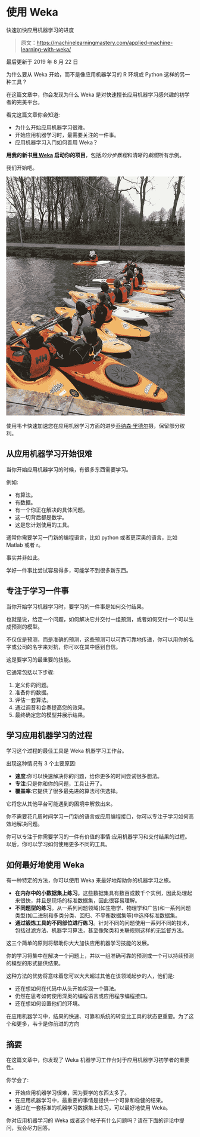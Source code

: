 # 使用 Weka

快速加快应用机器学习的进度

> 原文：<https://machinelearningmastery.com/applied-machine-learning-with-weka/>

最后更新于 2019 年 8 月 22 日

为什么要从 Weka 开始，而不是像应用机器学习的 R 环境或 Python 这样的另一种工具？

在这篇文章中，你会发现为什么 Weka 是对快速擅长应用机器学习感兴趣的初学者的完美平台。

看完这篇文章你会知道:

*   为什么开始应用机器学习很难。
*   开始应用机器学习时，最需要关注的一件事。
*   应用机器学习入门如何善用 Weka？

**用我的新书[用 Weka](https://machinelearningmastery.com/machine-learning-mastery-weka/) 启动你的项目**，包括*的分步教程*和清晰的*截图*所有示例。

我们开始吧。

![Rapidly Accelerate Your Progress in Applied Machine Learning With Weka](img/c5cd7eae887d6140ec6bc53f1679e97b.png)

使用韦卡快速加速您在应用机器学习方面的进步[乔纳森·里德尔](https://www.flickr.com/photos/jriddell/8706256603/)摄，保留部分权利。

## 从应用机器学习开始很难

当你开始应用机器学习的时候，有很多东西需要学习。

例如:

*   有算法。
*   有数据。
*   有一个你正在解决的具体问题。
*   这一切背后都是数学。
*   这是您计划使用的工具。

通常你需要学习一门新的编程语言，比如 python 或者更深奥的语言，比如 Matlab 或者 r。

事实并非如此。

学好一件事比尝试容易得多，可能学不到很多新东西。

## 专注于学习一件事

当你开始学习机器学习时，要学习的一件事是如何交付结果。

也就是说，给定一个问题，如何解决它并交付一组预测，或者如何交付一个可以生成预测的模型。

不仅仅是预测，而是准确的预测，这些预测可以可靠可靠地传递，你可以用你的名字或公司的名字来对抗，你可以在其中感到自信。

这是要学习的最重要的技能。

它通常包括以下步骤:

1.  定义你的问题。
2.  准备你的数据。
3.  评估一套算法。
4.  通过调音和合奏提高您的效果。
5.  最终确定您的模型并展示结果。

## 学习应用机器学习的过程

学习这个过程的最佳工具是 Weka 机器学习工作台。

出现这种情况有 3 个主要原因:

*   **速度**:你可以快速解决你的问题，给你更多的时间尝试很多想法。
*   **专注**:只是你和你的问题，工具让开了。
*   **覆盖率**:它提供了很多最先进的算法可供选择。

它将您从其他平台可能遇到的困境中解救出来。

你不需要花几周时间学习一门新的语言或应用编程接口，你可以专注于学习如何高效地解决问题。

你可以专注于你需要学习的一件有价值的事情:应用机器学习和交付结果的过程。以后，你可以学习如何使用更多不同的工具。

## 如何最好地使用 Weka

有一种特定的方法，你可以使用 Weka 来最好地帮助你的机器学习之旅。

*   **在内存中的小数据集上练习**。这些数据集具有数百或数千个实例，因此处理起来很快，并且是现场的标准数据集，因此很容易理解。
*   **不同题型的练习**。从一系列问题领域(如生物学、物理学和广告)和一系列问题类型(如二进制和多类分类、回归、不平衡数据集等)中选择标准数据集。
*   **通过锻炼工具的不同部位进行练习**。针对不同的问题使用一系列不同的技术，包括过滤方法、机器学习算法，甚至像聚类和关联规则这样的无监督方法。

这三个简单的原则将帮助你大大加快应用机器学习技能的发展。

你的学习将集中在解决一个问题上，并以一组准确可靠的预测或一个可以持续预测的模型的形式提供结果。

这种方法的优势将意味着您可以大大超过其他在该领域起步的人，他们是:

*   还在想如何在代码中从头开始实现一个算法。
*   仍然在思考如何使用深奥的编程语言或应用程序编程接口。
*   还在想如何设置他们的环境。

在应用机器学习中，结果的快速、可靠和系统的转变比工具的状态更重要。为了这个和更多，韦卡是你前进的方向

## 摘要

在这篇文章中，你发现了 Weka 机器学习工作台对于应用机器学习初学者的重要性。

你学会了:

*   开始应用机器学习很难，因为要学的东西太多了。
*   在应用机器学习中，最重要的事情是提供一个可靠和稳健的结果。
*   通过在一套标准的机器学习数据集上练习，可以最好地使用 Weka。

你对应用机器学习的 Weka 或者这个帖子有什么问题吗？请在下面的评论中提问，我会尽力回答。